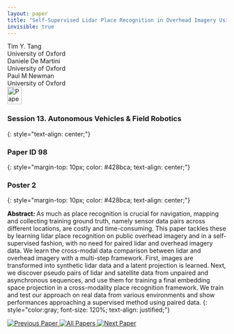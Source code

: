 ```yaml
---
layout: paper
title: "Self-Supervised Lidar Place Recognition in Overhead Imagery Using Unpaired Data"
invisible: true
---
```

<div class="paper-authors">
<div class="paper-author-box">
    <div class="paper-author-name">Tim Y. Tang</div>
    <div class="paper-author-uni">University of Oxford</div>
</div>
<div class="paper-author-box">
    <div class="paper-author-name">Daniele De Martini</div>
    <div class="paper-author-uni">University of Oxford</div>
</div>
<div class="paper-author-box">
    <div class="paper-author-name">Paul M Newman</div>
    <div class="paper-author-uni">University of Oxford</div>
</div>

</div><div class="paper-pdf">
<div> <a href="http://www.roboticsproceedings.org/rss19/p098.pdf"><img src="{{ site.baseurl }}/images/paper_link.png" alt="Paper Website" width = "33"  height = "40"/></a> </div>
</div>

### Session 13. Autonomous Vehicles & Field Robotics
{: style="text-align: center;"}

### Paper ID 98
{: style="margin-top: 10px; color: #428bca; text-align: center;"}

### Poster 2
{: style="margin-top: 10px; color: #428bca; text-align: center;"}

<b style="color: black;">Abstract: </b>As much as place recognition is crucial for navigation, mapping and collecting training ground truth, namely sensor data pairs across different locations, are costly and time-consuming.
This paper tackles these by learning lidar place recognition on public overhead imagery and in a self-supervised fashion, with no need for paired lidar and overhead imagery data.
We learn the cross-modal data comparison between lidar and overhead imagery with a multi-step framework.
First, images are transformed into synthetic lidar data and a latent projection is learned.
Next, we discover pseudo pairs of lidar and satellite data from unpaired and asynchronous sequences, and use them for training a final embedding space projection in a cross-modality place recognition framework.
We train and test our approach on real data from various environments and show performances approaching a supervised method using paired data.
{: style="color:gray; font-size: 120%; text-align: justified;"}


<div class="paper-menu">
<a href="{{ site.baseurl }}/program/papers/097/"> <img src="{{ site.baseurl }}/images/previous_paper_icon.png" alt="Previous Paper" title="Previous Paper"/> </a>
<a href="{{ site.baseurl }}/program/papers"><img src="{{ site.baseurl }}/images/overview_icon.png" alt="All Papers" title="All Papers"/> </a>
<a href="{{ site.baseurl }}/program/papers/099/"> <img src="{{ site.baseurl }}/images/next_paper_icon.png" alt="Next Paper" title="Next Paper"/> </a>

</div>
